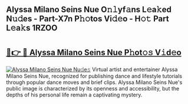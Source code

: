 ## Alyssa Milano Seins Nue O𝚗𝚕yf𝚊ns L𝚎a𝚔ed N𝚞𝚍es - Part-X7n P𝚑𝚘tos Vi𝚍𝚎o - H𝚘𝚝 Part L𝚎a𝚔s 1RZOO

# <h2><a href="http://kfaznw.oniu.top/?m=Alyssa+Milano+Seins+Nue">🔗👉 🔴 Alyssa Milano Seins Nue P𝚑ot𝚘𝚜 V𝚒d𝚎o</a></h2>

[![Alyssa Milano Seins Nue Nu𝚍e𝚜](https://i.imgur.com/0qMVB7G.gif)](http://kfaznw.oniu.top/?m=Alyssa+Milano+Seins+Nue)
Virtual artist and entertainer Alyssa Milano Seins Nue, recognized for publishing dance and lifestyle tutorials through popular dance moves and brief clips. Alyssa Milano Seins Nue's public image is characterized by its openness and accessibility, but the depths of his personal life remain a captivating mystery.  
